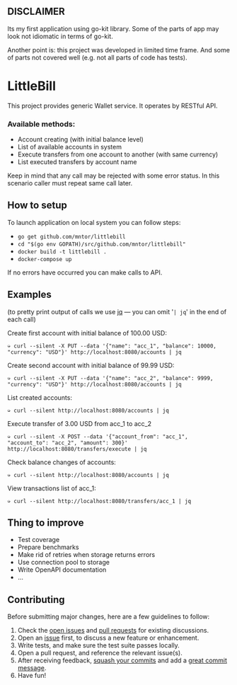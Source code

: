 ## DISCLAIMER
Its my first application using go-kit library. Some of the parts of app may look not idiomatic in terms of go-kit.

Another point is: this project was developed in limited time frame. And some of parts not covered well (e.g. not all parts of code has tests).

# LittleBill

This project provides generic Wallet service. It operates by RESTful API.

### Available methods:
- Account creating (with initial balance level)
- List of available accounts in system
- Execute transfers from one account to another (with same currency)
- List executed transfers by account name

Keep in mind that any call may be rejected with some error status. In this scenario caller must repeat same call later.

## How to setup
To launch application on local system you can follow steps:

- `go get github.com/mntor/littlebill`
- `cd "$(go env GOPATH)/src/github.com/mntor/littlebill"`
- `docker build -t littlebill .`
- `docker-compose up`

If no errors have occurred you can make calls to API.

## Examples

(to pretty print output of calls we use [jq](https://stedolan.github.io/jq/) — you can omit '`| jq`' in the end of each call)

Create first account with initial balance of 100.00 USD:
```
➭ curl --silent -X PUT --data '{"name": "acc_1", "balance": 10000, "currency": "USD"}' http://localhost:8080/accounts | jq
```

Create second account with initial balance of 99.99 USD:
```
➭ curl --silent -X PUT --data '{"name": "acc_2", "balance": 9999, "currency": "USD"}' http://localhost:8080/accounts | jq
```

List created accounts:
```
➭ curl --silent http://localhost:8080/accounts | jq
```

Execute transfer of 3.00 USD from acc_1 to acc_2
```
➭ curl --silent -X POST --data '{"account_from": "acc_1", "account_to": "acc_2", "amount": 300}' http://localhost:8080/transfers/execute | jq
```

Check balance changes of accounts:
```
➭ curl --silent http://localhost:8080/accounts | jq
```

View transactions list of acc_1:
```
➭ curl --silent http://localhost:8080/transfers/acc_1 | jq
```

## Thing to improve

- Test coverage
- Prepare benchmarks
- Make rid of retries when storage returns errors
- Use connection pool to storage
- Write OpenAPI documentation
- ...

## Contributing

Before submitting major changes, here are a few guidelines to follow:

1. Check the [open issues][issues] and [pull requests][prs] for existing discussions.
1. Open an [issue][issues] first, to discuss a new feature or enhancement.
1. Write tests, and make sure the test suite passes locally.
1. Open a pull request, and reference the relevant issue(s).
1. After receiving feedback, [squash your commits][squash] and add a [great commit message][message].
1. Have fun!

[issues]: https://github.com/mntor/littlebill/issues
[prs]: https://github.com/mntor/littlebill/pulls
[squash]: http://gitready.com/advanced/2009/02/10/squashing-commits-with-rebase.html
[message]: http://tbaggery.com/2008/04/19/a-note-about-git-commit-messages.html